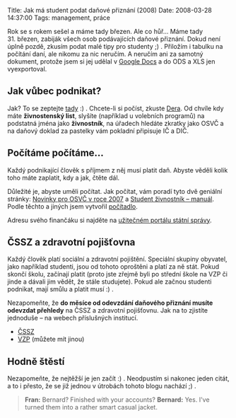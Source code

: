 Title: Jak má student podat daňové přiznání (2008)
Date: 2008-03-28 14:37:00
Tags: management, práce

Rok se s rokem sešel a máme tady březen. Ale co hůř… Máme tady 31. březen, zabiják všech osob podávajících daňové přiznání. Dokud není úplně pozdě, zkusím podat malé tipy pro studenty ;) . Přiložím i tabulku na počítání daní, ale nikomu za nic neručím. A neručím ani za samotný dokument, protože jsem si jej udělal v [Google Docs](http://docs.google.com/) a do ODS a XLS jen vyexportoval.

## Jak vůbec podnikat?

Jak? To se zeptejte [tady](http://jakpodnikat.cz/) :) . Chcete-li si počíst, zkuste [Dera](http://dero.name/weblog/zivnostensky-list-brno/). Od chvíle kdy máte **živnostenský list**, slyšíte (například u volebních programů) na podstatná jména jako **živnostník**, na úřadech hledáte zkratky jako OSVČ a na daňový doklad za pastelky vám pokladní připisuje IČ a DIČ.

## Počítáme počítáme…

Každý podnikající člověk s příjmem z něj musí platit daň. Abyste věděli kolik toho máte zaplatit, kdy a jak, čtěte dál.

Důležité je, abyste uměli počítat. Jak počítat, vám poradí tyto dvě geniální stránky: [Novinky pro OSVČ v roce 2007](http://www.beruna.cz/rs/index.php?text=109-novinky-pro-osvc-v-roce-2007) a [Student živnostník – manuál](http://www.euroekonom.cz/podnikani-student2.php). Podle těchto a jiných jsem vytvořil [počítadlo]({filename}/files/dane.zip).

Adresu svého finančáku si najděte na [užitečném portálu státní správy](http://portal.gov.cz/).

## ČSSZ a zdravotní pojišťovna

Každý člověk platí sociální a zdravotní pojištění. Speciální skupiny obyvatel, jako například studenti, jsou od tohoto oproštěni a platí za ně stát. Pokud skončí školu, začínají platit (proto jste zřejmě byli po střední škole na VZP či jinde a dávali jim vědět, že stále studujete). Pokud ale začnou studenti podnikat, mají smůlu a platit musí :) .

Nezapomeňte, že **do měsíce od odevzdání daňového přiznání musíte odevzdat přehledy** na ČSSZ a zdravotní pojišťovnu. Jak na to zjistíte jednoduše – na webech příslušných institucí.

-   [ČSSZ](http://cms.cssz.cz/cz/osoby-samostatne-vydelecne-cinne/platba-pojistneho/prehled-o-prijmech-a-vydajich.htm)
-   [VZP](http://www.vzp.cz/cms/internet/cz/Platci/OSVC/Prehled_o_prijmech_a_vydajich/) (můžete mít jinou)

## Hodně štěstí

Nezapomeňte, že nejtěžší je jen začít :) . Neodpustím si nakonec jeden citát, a to i přesto, že se již jednou v útrobách tohoto blogu nachází ;) .

> **Fran:** Bernard? Finished with your accounts?
> **Bernard:** Yes. I've turned them into a rather smart casual
> jacket.
